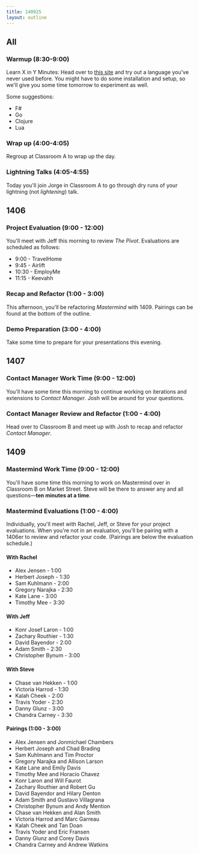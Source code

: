 ```yaml
---
title: 140925
layout: outline
---
```


## All

### Warmup (8:30-9:00)

Learn X in Y Minutes: Head over to [this site](http://learnxinyminutes.com/) and try out a language you've never used before. You might have to do some installation and setup, so we'll give you some time tomorrow to experiment as well.

Some suggestions:

* F#
* Go
* Clojure
* Lua

### Wrap up (4:00-4:05)

Regroup at Classroom A to wrap up the day.

### Lightning Talks (4:05-4:55)

Today you'll join Jorge in Classroom A to go through dry runs of your lightning (not *lightening*) talk.

## 1406

### Project Evaluation (9:00 - 12:00)

You'll meet with Jeff this morning to review _The Pivot_. Evaluations are scheduled as follows:

* 9:00 - TravelHome
* 9:45 - Airlift
* 10:30 - EmployMe
* 11:15 - Keevahh

### Recap and Refactor (1:00 - 3:00)

This afternoon, you'll be refactoring _Mastermind_ with 1409. Pairings can be found at the bottom of the outline.

### Demo Preparation (3:00 - 4:00)

Take some time to prepare for your presentations this evening.

## 1407

### Contact Manager Work Time (9:00 - 12:00)

You'll have some time this morning to continue working on iterations and extensions to _Contact Manager_. Josh will be around for your questions.

### Contact Manager Review and Refactor (1:00 - 4:00)

Head over to Classroom B and meet up with Josh to recap and refactor _Contact Manager_.

## 1409

### Mastermind Work Time (9:00 - 12:00)

You'll have some time this morning to work on Mastermind over in Classroom B on Market Street. Steve will be there to answer any and all questions—**ten minutes at a time**.

### Mastermind Evaluations (1:00 - 4:00)

Individually, you'll meet with Rachel, Jeff, or Steve for your project evaluations. When you're not in an evaluation, you'll be pairing with a 1406er to review and refactor your code. (Pairings are below the evaluation schedule.)

#### With Rachel

* Alex Jensen - 1:00
* Herbert Joseph - 1:30
* Sam Kuhlmann - 2:00
* Gregory Narajka - 2:30
* Kate Lane - 3:00
* Timothy Mee - 3:30

#### With Jeff

* Konr Josef Laron - 1:00
* Zachary Routhier - 1:30
* David Bayendor - 2:00
* Adam Smith - 2:30
* Christopher Bynum - 3:00

#### With Steve

* Chase van Hekken - 1:00
* Victoria Harrod - 1:30
* Kalah Cheek - 2:00
* Travis Yoder - 2:30
* Danny Glunz - 3:00
* Chandra Carney - 3:30

#### Pairings (1:00 - 3:00)

* Alex Jensen and Jonmichael Chambers
* Herbert Joseph and Chad Brading
* Sam Kuhlmann and Tim Proctor
* Gregory Narajka and Allison Larson
* Kate Lane and Emily Davis
* Timothy Mee and Horacio Chavez
* Konr Laron and Will Faurot
* Zachary Routhier and Robert Gu
* David Bayendor and Hilary Denton
* Adam Smith and Gustavo Villagrana
* Christopher Bynum and Andy Mention
* Chase van Hekken and Alan Smith
* Victoria Harrod and Marc Garreau
* Kalah Cheek and Tan Doan
* Travis Yoder and Eric Fransen
* Danny Glunz and Corey Davis
* Chandra Carney and Andrew Watkins
